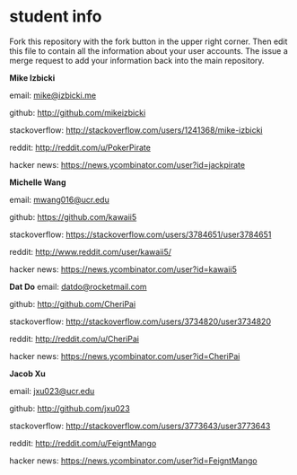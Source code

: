 # student info

Fork this repository with the fork button in the upper right corner.  Then edit this file to contain all the information about your user accounts.  The issue a merge request to add your information back into the main repository.

**Mike Izbicki**

email: mike@izbicki.me

github: http://github.com/mikeizbicki

stackoverflow: http://stackoverflow.com/users/1241368/mike-izbicki

reddit: http://reddit.com/u/PokerPirate

hacker news: https://news.ycombinator.com/user?id=jackpirate

**Michelle Wang**

email: mwang016@ucr.edu

github: https://github.com/kawaii5

stackoverflow: https://stackoverflow.com/users/3784651/user3784651

reddit: http://www.reddit.com/user/kawaii5/

hacker news: https://news.ycombinator.com/user?id=kawaii5

**Dat Do**
email: datdo@rocketmail.com

github: http://github.com/CheriPai

stackoverflow: http://stackoverflow.com/users/3734820/user3734820

reddit: http://reddit.com/u/CheriPai

hacker news: https://news.ycombinator.com/user?id=CheriPai

**Jacob Xu**

email: jxu023@ucr.edu

github: http://github.com/jxu023

stackoverflow: http://stackoverflow.com/users/3773643/user3773643

reddit: http://reddit.com/u/FeigntMango

hacker news: https://news.ycombinator.com/user?id=FeigntMango
